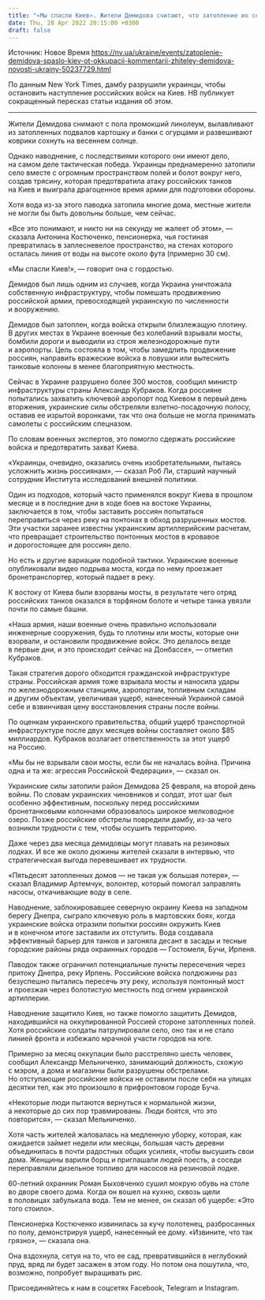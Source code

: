 ```yaml
---
title: "«Мы спасли Киев». Жители Демидова считают, что затопление их села стоило того, чтобы остановить наступление оккупантов — NYT"
date: Thu, 28 Apr 2022 20:15:00 +0300
draft: false
---
```

Источник: Новое Время https://nv.ua/ukraine/events/zatoplenie-demidova-spaslo-kiev-ot-okkupacii-kommentarii-zhiteley-demidova-novosti-ukrainy-50237729.html


По данным New York Times, дамбу разрушили украинцы, чтобы остановить наступление российских войск на Киев. НВ публикует сокращенный пересказ статьи издания об этом.

***

Жители Демидова снимают с пола промокший линолеум, вылавливают из затопленных подвалов картошку и банки с огурцами и развешивают коврики сохнуть на весеннем солнце.

Однако наводнение, c последствиями которого они имеют дело, на самом деле тактическая победа. Украинцы преднамеренно затопили село вместе с огромным пространством полей и болот вокруг него, создав трясину, которая предотвратила атаку российских танков на Киев и выиграла драгоценное время армии для подготовки обороны.

Хотя вода из-за этого паводка затопила многие дома, местные жители не могли бы быть довольны больше, чем сейчас.

«Все это понимают, и никто ни на секунду не жалеет об этом», — сказала Антонина Костюченко, пенсионерка, чья гостиная превратилась в заплесневелое пространство, на стенах которого осталась линия от воды на высоте около фута (примерно 30 см).

«Мы спасли Киев!», — говорит она с гордостью.

Демидов был лишь одним из случаев, когда Украина уничтожала собственную инфраструктуру, чтобы помешать продвижению российской армии, превосходящей украинскую по численности и вооружению.

Демидов был затоплен, когда войска открыли близлежащую плотину. В других местах в Украине военные без колебаний взрывали мосты, бомбили дороги и выводили из строя железнодорожные пути и аэропорты. Цель состояла в том, чтобы замедлить продвижение россиян, направить вражеские войска в ловушки или вытеснить танковые колонны в менее благоприятную местность.

Сейчас в Украине разрушено более 300 мостов, сообщил министр инфраструктуры страны Александр Кубраков. Когда россияне попытались захватить ключевой аэропорт под Киевом в первый день вторжения, украинские силы обстреляли взлетно-посадочную полосу, оставив ее изрытой воронками, так что она больше не могла принимать самолеты с российским спецназом.

По словам военных экспертов, это помогло сдержать российские войска и предотвратить захват Киева.

«Украинцы, очевидно, оказались очень изобретательными, пытаясь усложнить жизнь россиянам», — сказал Роб Ли, старший научный сотрудник Института исследований внешней политики.

Один из подходов, который часто применялся вокруг Киева в прошлом месяце и в последние дни в ходе боев на востоке Украины, заключается в том, чтобы заставить россиян попытаться переправиться через реку на понтонах в обход разрушенных мостов. Эти участки заранее известны украинским артиллерийским расчетам, что превращает строительство понтонных мостов в кровавое и дорогостоящее для россиян дело.

Но есть и другие вариации подобной тактики. Украинские военные опубликовали видео подрыва моста, когда по нему проезжает бронетранспортер, который падает в реку.

К востоку от Киева были взорваны мосты, в результате чего отряд российских танков оказался в торфяном болоте и четыре танка увязли почти по самые башни.

«Наша армия, наши военные очень правильно использовали инженерные сооружения, будь то плотины или мосты, которые они взорвали, и остановили продвижение войск. Это делалось везде в первые дни, и это происходит сейчас на Донбассе», — отметил Кубраков.

Такая стратегия дорого обходится гражданской инфраструктуре страны. Российская армия тоже взрывала мосты и наносила удары по железнодорожным станциям, аэропортам, топливным складам и другим объектам, увеличивая ущерб, нанесенный Украиной самой себе и взвинчивая цену восстановления страны после войны.

По оценкам украинского правительства, общий ущерб транспортной инфраструктуре после двух месяцев войны составляет около $85 миллиардов. Кубраков возлагает ответственность за этот ущерб на Россию.

«Мы бы не взрывали свои мосты, если бы не началась война. Причина одна и та же: агрессия Российской Федерации», — сказал он.

Украинские силы затопили район Демидова 25 февраля, на второй день войны. По словам украинских чиновников и солдат, этот шаг был особенно эффективным, поскольку перед российскими бронетанковыми колоннами образовалось широкое мелководное озеро. Позже российские обстрелы повредили дамбу, из-за чего возникли трудности с тем, чтобы осушить территорию.

Даже через два месяца демидовцы могут плавать на резиновых лодках. И все же около дюжины жителей сказали в интервью, что стратегическая выгода перевешивает их трудности.

«Пятьдесят затопленных домов — не такая уж большая потеря», — сказал Владимир Артемчук, волонтер, который помогал заправлять насосы, откачивающие воду в селе.

Наводнение, заблокировавшее северную окраину Киева на западном берегу Днепра, сыграло ключевую роль в мартовских боях, когда украинские войска отразили попытки россиян окружить Киев и в конечном итоге заставили их отступить. Вода создавала эффективный барьер для танков и загоняла десант в засады и тесные городские районы ряда окраинных городов — Гостомеля, Бучи, Ирпеня.

Паводок также ограничил потенциальные пункты пересечения через притоку Днепра, реку Ирпень. Российские войска полдюжины раз безуспешно пытались пересечь эту реку, используя понтонный мост и проезжая через болотистую местность под огнем украинской артиллерии.

Наводнение защитило Киев, но также помогло защитить Демидов, находившийся на оккупированной Россией стороне затопленных полей. Хотя российские солдаты патрулировали село, оно так и не стало линией фронта и избежало мрачной участи городов на юге.

Примерно за месяц оккупации было расстреляно шесть человек, сообщил Александр Мельниченко, занимающий должность, схожую с мэром, а дома и магазины были разрушены обстрелами. Но отступающие российские войска не оставили после себя на улицах десятки тел, как это произошло в прифронтовом городе Буча.

«Некоторые люди пытаются вернуться к нормальной жизни, а некоторые до сих пор травмированы. Люди боятся, что это повторится», — сказал Мельниченко.

Хотя часть жителей жаловалась на медленную уборку, которая, как ожидается займет недели или месяцы, большая часть деревни объединилась в почти радостных общих усилиях, чтобы высушить свои дома. Женщины варили борщ и приглашали людей поесть, а соседи переправляли дизельное топливо для насосов на резиновой лодке.

60-летний охранник Роман Быховченко сушил мокрую обувь на столе во дворе своего дома. Когда он вошел на кухню, сквозь щели в половицах забулькала вода. Тем не менее, он сказал об ущербе: «Это того стоило».

Пенсионерка Костюченко извинилась за кучу полотенец, разбросанных по полу, демонстрируя ущерб, нанесенный ее дому. «Извините, что так грязно», — сказала она.

Она вздохнула, сетуя на то, что ее сад, превратившийся в неглубокий пруд, вряд ли будет засажен в этом году. Но потом она пошутила, что, возможно, попробует выращивать рис.

Присоединяйтесь к нам в соцсетях Facebook, Telegram и Instagram.
